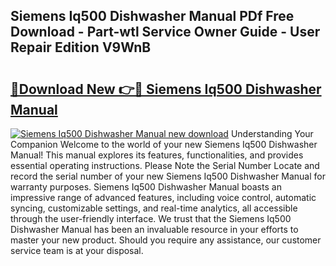 ## Siemens Iq500 Dishwasher Manual PDf Free Download - Part-wtl Service Owner Guide - User Repair Edition V9WnB

# <h2><a href="http://cf10162.oget.top/?id=Siemens+Iq500+Dishwasher+Manual">🔗Download New 👉🔴 Siemens Iq500 Dishwasher Manual</a></h2>

[![Siemens Iq500 Dishwasher Manual new download](https://i.imgur.com/5g1atiW.png)](http://cf10162.oget.top/?id=Siemens+Iq500+Dishwasher+Manual)
Understanding Your Companion Welcome to the world of your new Siemens Iq500 Dishwasher Manual! This manual explores its features, functionalities, and provides essential operating instructions. Please Note the Serial Number Locate and record the serial number of your new Siemens Iq500 Dishwasher Manual for warranty purposes. Siemens Iq500 Dishwasher Manual boasts an impressive range of advanced features, including voice control, automatic syncing, customizable settings, and real-time analytics, all accessible through the user-friendly interface. We trust that the Siemens Iq500 Dishwasher Manual has been an invaluable resource in your efforts to master your new product. Should you require any assistance, our customer service team is at your disposal.
